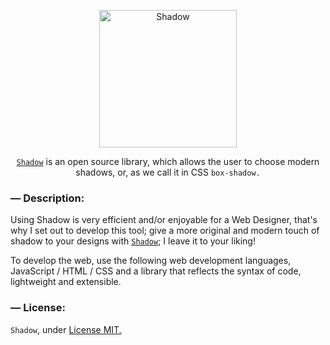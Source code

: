 <p align="center">
	<a href="https://shadow.vercel.app" target="_blank">
		<img src="https://i.ibb.co/nc482Yv/logo-shadow.png" alt="Shadow" width="220px">
	</a>
  <p align="center">
    <a href="https://shadow.vercel.app"><code>Shadow</code></a> is an open source library, which allows the user to choose modern shadows, or, as we call it in CSS <code>box-shadow.</code>
  </p>
</p>
<!-- DESCRIPTION -->
<h3>— Description:</h3>
<p>
  Using Shadow is very efficient and/or enjoyable for a Web Designer, that's why I set out to develop this tool; give a more original and modern touch of shadow to your designs with <a href="https://shadow.vercel.app"><code>Shadow</code></a>; I leave it to your liking!
</p>
<!-- MORE DETAILS -->
<p>
  To develop the web, use the following web development languages, JavaScript / HTML / CSS and a library that reflects the syntax of code, lightweight and extensible.
</p>
<!-- LICENSE -->
<h3>— License:</h3>
<p>
	<code>Shadow</code>, under <a href="https://github.com/abrahamcalsin/shadow/blob/master/LICENSE">License MIT.</a>
</p>
